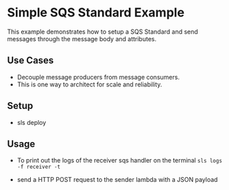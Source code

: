<!--
title: 'AWS SQS Standard Example (NodeJS & Typescript)'
description: 'This example demonstrates how to setup a SQS with Typescript.'
layout: Doc
framework: v1
platform: AWS
language: nodeJS
priority: 10
authorLink: 'https://github.com/jmpfrazao'
authorName: 'Miguel Frazao'
authorAvatar: 'https://avatars3.githubusercontent.com/u/28927258?s=460&v=4'
-->
# Simple SQS Standard Example

This example demonstrates how to setup a SQS Standard and send messages through the message body and attributes.

## Use Cases
- Decouple message producers from message consumers.
- This is one way to architect for scale and reliability.

## Setup
- sls deploy

## Usage
- To print out the logs of the receiver sqs handler on the terminal
  `sls logs -f receiver -t`

- send a HTTP POST request to the sender lambda with a JSON payload
